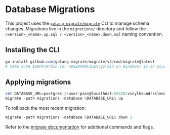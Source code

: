 # Database Migrations

This project uses the [`golang-migrate/migrate`](https://github.com/golang-migrate/migrate) CLI to manage schema changes. Migrations live in the `migrations/` directory and follow the `<version>_<name>.up.sql / <version>_<name>.down.sql` naming convention.

## Installing the CLI

```powershell
go install github.com/golang-migrate/migrate/v4/cmd/migrate@latest
# make sure $GOPATH/bin (or %USERPROFILE%\go\bin on Windows) is on your PATH
```

## Applying migrations

```powershell
set DATABASE_URL=postgres://user:pass@localhost:54320/vinylhound?sslmode=disable
migrate -path migrations -database %DATABASE_URL% up
```

To roll back the most recent migration:

```powershell
migrate -path migrations -database %DATABASE_URL% down 1
```

Refer to the [migrate documentation](https://github.com/golang-migrate/migrate/tree/master/cmd/migrate) for additional commands and flags.
